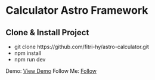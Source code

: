 # Calculator Astro Framework

<h2>Clone & Install Project</h2>
<ul>
  <li>git clone https://github.com/fitri-hy/astro-calculator.git</li>
  <li>npm install</li>
  <li>npm run dev</li>
</ul>

<span>
Demo: <a href="https://astro-calculator.vercel.app/">View Demo</a>
Follow Me: <a href="https://hy-tech.my.id/">Follow</a>
</span>
